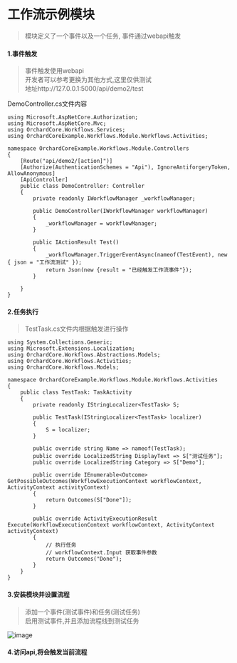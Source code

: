 # 工作流示例模块
> 模块定义了一个事件以及一个任务,
> 事件通过webapi触发

#### 1.事件触发
> 事件触发使用webapi\
> 开发者可以参考更换为其他方式,这里仅供测试\
> 地址http://127.0.0.1:5000/api/demo2/test

DemoController.cs文件内容
```
using Microsoft.AspNetCore.Authorization;
using Microsoft.AspNetCore.Mvc;
using OrchardCore.Workflows.Services;
using OrchardCoreExample.Workflows.Module.Workflows.Activities;

namespace OrchardCoreExample.Workflows.Module.Controllers
{
    [Route("api/demo2/[action]")]
    [Authorize(AuthenticationSchemes = "Api"), IgnoreAntiforgeryToken, AllowAnonymous]
    [ApiController]
    public class DemoController: Controller
    {
        private readonly IWorkflowManager _workflowManager;

        public DemoController(IWorkflowManager workflowManager)
        {
            _workflowManager = workflowManager;
        }

        public IActionResult Test()
        {
            _workflowManager.TriggerEventAsync(nameof(TestEvent), new { json = "工作流测试" });
            return Json(new {result = "已经触发工作流事件"});
        }

    }
}

```

#### 2.任务执行
> TestTask.cs文件内根据触发进行操作
```
using System.Collections.Generic;
using Microsoft.Extensions.Localization;
using OrchardCore.Workflows.Abstractions.Models;
using OrchardCore.Workflows.Activities;
using OrchardCore.Workflows.Models;

namespace OrchardCoreExample.Workflows.Module.Workflows.Activities
{
    public class TestTask: TaskActivity
    {
        private readonly IStringLocalizer<TestTask> S;

        public TestTask(IStringLocalizer<TestTask> localizer)
        {
            S = localizer;
        }

        public override string Name => nameof(TestTask);
        public override LocalizedString DisplayText => S["测试任务"];
        public override LocalizedString Category => S["Demo"];

        public override IEnumerable<Outcome> GetPossibleOutcomes(WorkflowExecutionContext workflowContext, ActivityContext activityContext)
        {
            return Outcomes(S["Done"]);
        }

        public override ActivityExecutionResult Execute(WorkflowExecutionContext workflowContext, ActivityContext activityContext)
        {
            // 执行任务
            // workflowContext.Input 获取事件参数
            return Outcomes("Done");
        }
    }
}
```
#### 3.安装模块并设置流程
> 添加一个事件(测试事件)和任务(测试任务)\
> 启用测试事件,并且添加流程线到测试任务

![image](https://gitee.com/YuexS/OrchardCoreExample/raw/master/imgs/WX20200213-035846@2x.png)

#### 4.访问api,将会触发当前流程